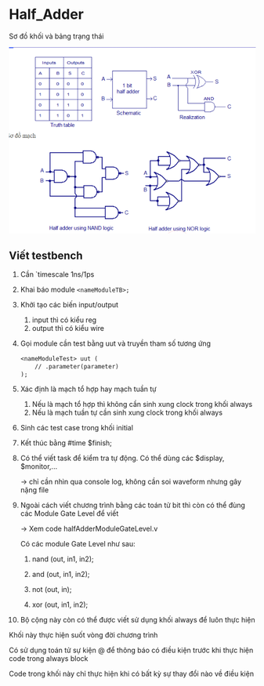 # Half_Adder

Sơ đồ khối và bảng trạng thái

![Sơ đồ khối và bảng trạng thái](img/image.png)

## Viết testbench

1. Cần `timescale 1ns/1ps

2. Khai báo module `<nameModuleTB>;`

3. Khởi tạo các biến input/output
    1. input thì có kiểu reg
    2. output thì có kiểu wire

4. Gọi module cần test bằng uut và truyền tham số tương ứng

    ``` text
    <nameModuleTest> uut (
        // .parameter(parameter)
    );
    ```

5. Xác định là mạch tổ hợp hay mạch tuần tự
    1. Nếu là mạch tổ hợp thì không cần sinh xung clock trong khối always
    2. Nếu là mạch tuần tự cần sinh xung clock trong khối always

6. Sinh các test case trong khối initial

7. Kết thúc bằng #time $finish;

8. Có thể viết task để kiểm tra tự động. Có thể dùng các $display, $monitor,...

    -> chỉ cần nhìn qua console log, không cần soi waveform nhưng gây nặng file

9. Ngoài cách viết chương trình bằng các toán tử bit thì còn có thể đùng các Module Gate Level để viết

    -> Xem code halfAdderModuleGateLevel.v

    Có các module Gate Level như sau:

    1. nand (out, in1, in2);

    2. and (out, in1, in2);

    3. not (out, in);

    4. xor (out, in1, in2);

10. Bộ cộng này còn có thể được viết sử dụng khối always để luôn thực hiện

Khối này thực hiện suốt vòng đời chương trình

Có sử dụng toán tử sự kiện @ để thông báo có điều kiện trước khi thực hiện code trong always block

Code trong khối này chỉ thực hiện khi có bất kỳ sự thay đổi nào về điều kiện
